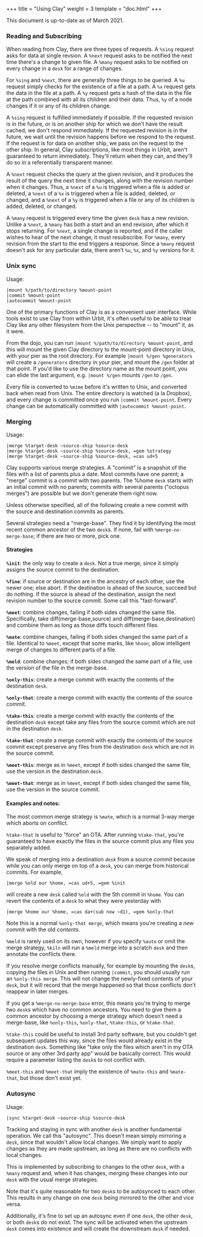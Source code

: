 +++
title = "Using Clay"
weight = 3
template = "doc.html"
+++

This document is up-to-date as of March 2021.

### Reading and Subscribing

When reading from Clay, there are three types of requests.  A
`%sing` request asks for data at single revsion.  A `%next`
request asks to be notified the next time there's a change to
given file.  A `%many` request asks to be notified on every
change in a `desk` for a range of changes.

For `%sing` and `%next`, there are generally three things to be
queried.  A `%u` request simply checks for the existence of a
file at a path.  A `%x` request gets the data in the file at a
path.  A `%y` request gets a hash of the data in the file at the
path combined with all its children and their data.  Thus, `%y`
of a node changes if it or any of its children change.

A `%sing` request is fulfilled immediately if possible.  If the
requested revision is in the future, or is on another ship for
which we don't have the result cached, we don't respond
immediately.  If the requested revision is in the future, we wait
until the revision happens before we respond to the request.  If
the request is for data on another ship, we pass on the request
to the other ship.  In general, Clay subscriptions, like most
things in Urbit, aren't guaranteed to return immediately.
They'll return when they can, and they'll do so in a
referentially transparent manner.

A `%next` request checks the query at the given revision, and it
produces the result of the query the next time it changes, along
with the revision number when it changes.  Thus, a `%next` of a
`%u` is triggered when a file is added or deleted, a `%next` of a
`%x` is triggered when a file is added, deleted, or changed, and
a `%next` of a `%y` is triggered when a file or any of its
children is added, deleted, or changed.

A `%many` request is triggered every time the given `desk` has a
new revision.  Unlike a `%next`, a `%many` has both a start and
an end revision, after which it stops returning.  For `%next`, a
single change is reported, and if the caller wishes to hear of
the next change, it must resubscribe.  For `%many`, every revision
from the start to the end triggers a response.  Since a `%many`
request doesn't ask for any particular data, there aren't `%u`,
`%x`, and `%y` versions for it.

### Unix sync

Usage:
```
|mount %/path/to/directory %mount-point
|commit %mount-point
|autocommit %mount-point
```

One of the primary functions of Clay is as a convenient user
interface. While tools exist to use Clay from within Urbit, it's
often useful to be able to treat Clay like any other filesystem
from the Unix perspective -- to "mount" it, as it were.

From the dojo, you can run `|mount %/path/to/directory %mount-point`, and this
will mount the given Clay directory to the mount-point directory in Unix, with
your pier as the root directory. For example `|mount %/gen %generators` will
create a `/generators` directory in your pier, and mount the `/gen` folder at
that point. If you'd like to use the directory name as the mount point, you can
elide the last argument, e.g. `|mount %/gen` mounts `/gen` to `/gen`.

Every file is converted to `%mime` before it's written to Unix, and converted
back when read from Unix. The entire directory is watched (a la Dropbox), and
every change is committed once you run `|commit %mount-point`. Every change can
be automatically committed with `|autocommit %mount-point`.

### Merging

Usage:
```
|merge %target-desk ~source-ship %source-desk
|merge %target-desk ~source-ship %source-desk, =gem %strategy
|merge %target-desk ~source-ship %source-desk, =cas ud+5
```

Clay supports various merge strategies.  A "commit" is a snapshot of
the files with a list of parents plus a date.   Most commits have
one parent; a "merge" commit is a commit with two parents.  The
%home `desk` starts with an initial commit with no parents; commits
with several parents ("octopus merges") are possible but we don't
generate them right now.
                                                                      
Unless otherwise specified, all of the following create a new commit
with the source and destination commits as parents.
                                                                      
Several strategies need a "merge-base".  They find it by identifying
the most recent common ancestor of the two `desk`s.  If none, fail
with `%merge-no-merge-base`; if there are two or more, pick one.

#### Strategies
                                                                      
**`%init`**: the only way to create a `desk`.  Not a true merge, since it
simply assigns the source commit to the destination.
                                                                      
**`%fine`**: if source or destination are in the ancestry of each other,
use the newer one; else abort.  If the destination is ahead of the
source, succeed but do nothing.  If the source is ahead of the
destination, assign the next revision number to the source commit.
Some call this "fast-forward".
                                                                      
**`%meet`**: combine changes, failing if both sides changed the same file.
Specifically, take diff(merge-base,source) and
diff(merge-base,destination) and combine them as long as those diffs
touch different files.
                                                                      
**`%mate`**: combine changes, failing if both sides changed the same part
of a file.  Identical to `%meet`, except that some marks, like `%hoon`,
allow intelligent merge of changes to different parts of a file.
                                                                      
**`%meld`**: combine changes; if both sides changed the same part of a
file, use the version of the file in the merge-base.
                                                                      
**`%only-this`**: create a merge commit with exactly the contents of the
destination `desk`.
                                                                      
**`%only-that`**: create a merge commit with exactly the contents of the
source commit.
                                                                      
**`%take-this`**: create a merge commit with exactly the contents of the
destination `desk` except take any files from the source commit which
are not in the destination `desk`.
                                                                      
**`%take-that`**: create a merge commit with exactly the contents of the
source commit except preserve any files from the destination `desk`
which are not in the source commit.
                                                                      
**`%meet-this`**: merge as in `%meet`, except if both sides changed the same
file, use the version in the destination `desk`.
                                                                      
**`%meet-that`**: merge as in `%meet`, except if both sides changed the same
file, use the version in the source commit.
                                                                      
#### Examples and notes:
                                                                      
The most common merge strategy is `%mate`, which is a normal 3-way
merge which aborts on conflict.
                                                                      
`%take-that` is useful to "force" an OTA.  After running `%take-that`,
you're guaranteed to have exactly the files in the source commit plus
any files you separately added.
                                                                      
We speak of merging into a destination *`desk`* from a source *commit*
because while you can only merge on top of a `desk`, you can merge from
historical commits.  For example,
```                                                                    
|merge %old our %home, =cas ud+5, =gem %init
```
will create a new `desk` called `%old` with the 5th commit in `%home`.
You can revert the contents of a `desk` to what they were yesterday
with
```
|merge %home our %home, =cas da+(sub now ~d1), =gem %only-that
```
                                                                      
Note this is a normal `%only-that merge`, which means you're creating a
*new* commit with the old *contents*.
                                                                      
`%meld` is rarely used on its own, however if you specify `%auto` or
omit the merge strategy, `%kiln` will run a `%meld` merge into a scratch
`desk` and then annotate the conflicts there.
                                                                      
If you resolve merge conflicts manually, for example by mounting the
`desk`s, copying the files in Unix and then running `|commit`, you
should usually run an `%only-this merge`.  This will not change the
newly-fixed contents of your `desk`, but it will record that the merge
happened so that those conflicts don't reappear in later merges.
                                                                      
If you get a `%merge-no-merge-base` error, this means you're trying to
merge two `desk`s which have no common ancestors.  You need to give
them a common ancestor by choosing a merge strategy which doesn't
need a merge-base, like `%only-this`, `%only-that`, `%take-this`, or
`%take-that`.
                                                                      
`%take-this` could be useful to install 3rd party software, but you
couldn't get subsequent updates this way, since the files would
already exist in the destination `desk`.  Something like "take only
the files which aren't in my OTA source or any other 3rd party app"
would be basically correct.  This would require a parameter listing
the `desk`s to not conflict with.
                                                                      
`%meet-this` and `%meet-that` imply the existence of `%mate-this` and
`%mate-that`, but those don't exist yet.

### Autosync

Usage:
```
|sync %target-desk ~source-ship %source-desk
```

Tracking and staying in sync with another `desk` is another
fundamental operation. We call this "autosync". This doesn't mean
simply mirroring a `desk`, since that wouldn't allow local changes.
We simply want to apply changes as they are made upstream, as
long as there are no conflicts with local changes.

This is implemented by subscribing to changes to the other `desk`, with a
`%many` request and, when it has changes, merging these changes into our `desk`
with the usual merge strategies.

Note that it's quite reasonable for two `desk`s to be autosynced to
each other. This results in any change on one `desk` being mirrored
to the other and vice versa.

Additionally, it's fine to set up an autosync even if one `desk`,
the other `desk`, or both `desk`s do not exist. The sync will be
activated when the upstream `desk` comes into existence and will
create the downstream `desk` if needed.
